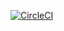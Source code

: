 [![CircleCI](https://circleci.com/gh/siggymcfried/expiration/tree/master.svg?style=svg)](https://circleci.com/gh/siggymcfried/expiration/tree/master)
